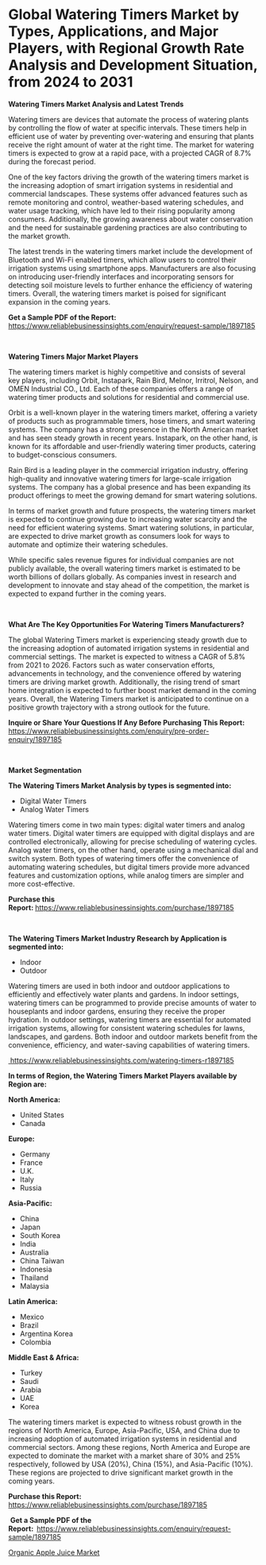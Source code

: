 <p><h1>Global Watering Timers Market by Types, Applications, and Major Players, with Regional Growth Rate Analysis and Development Situation, from 2024 to 2031</h1></p><p><strong>Watering Timers Market Analysis and Latest Trends</strong></p>
<p><p>Watering timers are devices that automate the process of watering plants by controlling the flow of water at specific intervals. These timers help in efficient use of water by preventing over-watering and ensuring that plants receive the right amount of water at the right time. The market for watering timers is expected to grow at a rapid pace, with a projected CAGR of 8.7% during the forecast period.</p><p>One of the key factors driving the growth of the watering timers market is the increasing adoption of smart irrigation systems in residential and commercial landscapes. These systems offer advanced features such as remote monitoring and control, weather-based watering schedules, and water usage tracking, which have led to their rising popularity among consumers. Additionally, the growing awareness about water conservation and the need for sustainable gardening practices are also contributing to the market growth.</p><p>The latest trends in the watering timers market include the development of Bluetooth and Wi-Fi enabled timers, which allow users to control their irrigation systems using smartphone apps. Manufacturers are also focusing on introducing user-friendly interfaces and incorporating sensors for detecting soil moisture levels to further enhance the efficiency of watering timers. Overall, the watering timers market is poised for significant expansion in the coming years.</p></p>
<p><strong>Get a Sample PDF of the Report:&nbsp;</strong> <a href="https://www.reliablebusinessinsights.com/enquiry/request-sample/1897185">https://www.reliablebusinessinsights.com/enquiry/request-sample/1897185</a></p>
<p>&nbsp;</p>
<p><strong>Watering Timers Major Market Players</strong></p>
<p><p>The watering timers market is highly competitive and consists of several key players, including Orbit, Instapark, Rain Bird, Melnor, Irritrol, Nelson, and OMEN Industrial CO., Ltd. Each of these companies offers a range of watering timer products and solutions for residential and commercial use.</p><p>Orbit is a well-known player in the watering timers market, offering a variety of products such as programmable timers, hose timers, and smart watering systems. The company has a strong presence in the North American market and has seen steady growth in recent years. Instapark, on the other hand, is known for its affordable and user-friendly watering timer products, catering to budget-conscious consumers.</p><p>Rain Bird is a leading player in the commercial irrigation industry, offering high-quality and innovative watering timers for large-scale irrigation systems. The company has a global presence and has been expanding its product offerings to meet the growing demand for smart watering solutions.</p><p>In terms of market growth and future prospects, the watering timers market is expected to continue growing due to increasing water scarcity and the need for efficient watering systems. Smart watering solutions, in particular, are expected to drive market growth as consumers look for ways to automate and optimize their watering schedules.</p><p>While specific sales revenue figures for individual companies are not publicly available, the overall watering timers market is estimated to be worth billions of dollars globally. As companies invest in research and development to innovate and stay ahead of the competition, the market is expected to expand further in the coming years.</p></p>
<p>&nbsp;</p>
<p><strong>What Are The Key Opportunities For Watering Timers Manufacturers?</strong></p>
<p><p>The global Watering Timers market is experiencing steady growth due to the increasing adoption of automated irrigation systems in residential and commercial settings. The market is expected to witness a CAGR of 5.8% from 2021 to 2026. Factors such as water conservation efforts, advancements in technology, and the convenience offered by watering timers are driving market growth. Additionally, the rising trend of smart home integration is expected to further boost market demand in the coming years. Overall, the Watering Timers market is anticipated to continue on a positive growth trajectory with a strong outlook for the future.</p></p>
<p><strong>Inquire or Share Your Questions If Any Before Purchasing This Report:</strong> <a href="https://www.reliablebusinessinsights.com/enquiry/pre-order-enquiry/1897185">https://www.reliablebusinessinsights.com/enquiry/pre-order-enquiry/1897185</a></p>
<p>&nbsp;</p>
<p><strong>Market Segmentation</strong></p>
<p><strong>The Watering Timers Market Analysis by types is segmented into:</strong></p>
<p><ul><li>Digital Water Timers</li><li>Analog Water Timers</li></ul></p>
<p><p>Watering timers come in two main types: digital water timers and analog water timers. Digital water timers are equipped with digital displays and are controlled electronically, allowing for precise scheduling of watering cycles. Analog water timers, on the other hand, operate using a mechanical dial and switch system. Both types of watering timers offer the convenience of automating watering schedules, but digital timers provide more advanced features and customization options, while analog timers are simpler and more cost-effective.</p></p>
<p><strong>Purchase this Report:&nbsp;</strong><a href="https://www.reliablebusinessinsights.com/purchase/1897185">https://www.reliablebusinessinsights.com/purchase/1897185</a></p>
<p>&nbsp;</p>
<p><strong>The Watering Timers Market Industry Research by Application is segmented into:</strong></p>
<p><ul><li>Indoor</li><li>Outdoor</li></ul></p>
<p><p>Watering timers are used in both indoor and outdoor applications to efficiently and effectively water plants and gardens. In indoor settings, watering timers can be programmed to provide precise amounts of water to houseplants and indoor gardens, ensuring they receive the proper hydration. In outdoor settings, watering timers are essential for automated irrigation systems, allowing for consistent watering schedules for lawns, landscapes, and gardens. Both indoor and outdoor markets benefit from the convenience, efficiency, and water-saving capabilities of watering timers.</p></p>
<p><a href="https://www.reliablebusinessinsights.com/watering-timers-r1897185">&nbsp;https://www.reliablebusinessinsights.com/watering-timers-r1897185</a></p>
<p><strong>In terms of Region, the Watering Timers Market Players available by Region are:</strong></p>
<p>
    <p> <strong> North America: </strong>
        <ul>
            <li>United States</li>
            <li>Canada</li>
        </ul>
        </p> 
    <p> <strong> Europe: </strong>
        <ul>
            <li>Germany</li>
            <li>France</li>
            <li>U.K.</li>
            <li>Italy</li>
            <li>Russia</li>
        </ul>
        </p> 
    <p> <strong> Asia-Pacific: </strong>
        <ul>
            <li>China</li>
            <li>Japan</li>
            <li>South Korea</li>
            <li>India</li>
            <li>Australia</li>
            <li>China Taiwan</li>
            <li>Indonesia</li>
            <li>Thailand</li>
            <li>Malaysia</li>
        </ul>
        </p> 
    <p> <strong> Latin America: </strong>
        <ul>
            <li>Mexico</li>
            <li>Brazil</li>
            <li>Argentina Korea</li>
            <li>Colombia</li>
        </ul>
        </p> 
    <p> <strong> Middle East & Africa: </strong>
        <ul>
            <li>Turkey</li>
            <li>Saudi</li>
            <li>Arabia</li>
            <li>UAE</li>
            <li>Korea</li>
        </ul>
    </p>
    </p>
<p><p>The watering timers market is expected to witness robust growth in the regions of North America, Europe, Asia-Pacific, USA, and China due to increasing adoption of automated irrigation systems in residential and commercial sectors. Among these regions, North America and Europe are expected to dominate the market with a market share of 30% and 25% respectively, followed by USA (20%), China (15%), and Asia-Pacific (10%). These regions are projected to drive significant market growth in the coming years.</p></p>
<p><strong>Purchase this Report: </strong><a href="https://www.reliablebusinessinsights.com/purchase/1897185">https://www.reliablebusinessinsights.com/purchase/1897185</a></p>
<p>&nbsp;<strong>Get a Sample PDF of the Report:&nbsp;&nbsp;</strong><a href="https://www.reliablebusinessinsights.com/enquiry/request-sample/1897185">https://www.reliablebusinessinsights.com/enquiry/request-sample/1897185</a></p>
<p><strong></strong></p>
<p><p><a href="https://github.com/mzurpwxu46/Market-Research-Report-List-1/blob/main/organic-apple-juice-market.md">Organic Apple Juice Market</a></p></p>